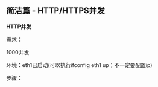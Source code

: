 ## 简洁篇 - HTTP/HTTPS并发

**HTTP并发**

需求：

1000并发

环境：eth1已启动\(可以执行ifconfig eth1 up；不一定要配置ip\)

步骤：



